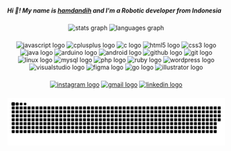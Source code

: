 <h5 align="left">Hi 👋! My name is <a href="dansecret.github.io" target="_blank">hamdandih</a> and I'm a Robotic developer from Indonesia</h5>

###

<div align="center">
  <img src="https://github-readme-stats.vercel.app/api?hide_title=false&hide_rank=false&show_icons=true&include_all_commits=true&count_private=true&disable_animations=false&theme=react&locale=en&hide_border=false&username=dansecret" height="150" alt="stats graph"  />
  <img src="https://github-readme-stats.vercel.app/api/top-langs?locale=en&hide_title=false&layout=compact&card_width=320&langs_count=5&theme=react&hide_border=false&username=dansecret" height="150" alt="languages graph"  />
</div>

###

<div align="center">
  <img src="https://cdn.jsdelivr.net/gh/devicons/devicon/icons/javascript/javascript-original.svg" height="40" width="30" alt="javascript logo"  />
  <img src="https://cdn.jsdelivr.net/gh/devicons/devicon/icons/cplusplus/cplusplus-original.svg" height="40" width="30" alt="cplusplus logo"  />
  <img src="https://cdn.jsdelivr.net/gh/devicons/devicon/icons/c/c-original.svg" height="40" width="30" alt="c logo"  />
  <img src="https://cdn.jsdelivr.net/gh/devicons/devicon/icons/html5/html5-original.svg" height="40" width="30" alt="html5 logo"  />
  <img src="https://cdn.jsdelivr.net/gh/devicons/devicon/icons/css3/css3-original.svg" height="40" width="30" alt="css3 logo"  />
  <img src="https://cdn.jsdelivr.net/gh/devicons/devicon/icons/java/java-original.svg" height="40" width="30" alt="java logo"  />
  <img src="https://cdn.jsdelivr.net/gh/devicons/devicon/icons/arduino/arduino-original.svg" height="40" width="30" alt="arduino logo"  />
  <img src="https://cdn.jsdelivr.net/gh/devicons/devicon/icons/android/android-original.svg" height="40" width="30" alt="android logo"  />
  <img src="https://cdn.jsdelivr.net/gh/devicons/devicon/icons/github/github-original.svg" height="40" width="30" alt="github logo"  />
  <img src="https://cdn.jsdelivr.net/gh/devicons/devicon/icons/git/git-original.svg" height="40" width="30" alt="git logo"  />
  <img src="https://cdn.jsdelivr.net/gh/devicons/devicon/icons/linux/linux-original.svg" height="40" width="30" alt="linux logo"  />
  <img src="https://cdn.jsdelivr.net/gh/devicons/devicon/icons/mysql/mysql-original.svg" height="40" width="30" alt="mysql logo"  />
  <img src="https://cdn.jsdelivr.net/gh/devicons/devicon/icons/php/php-original.svg" height="40" width="30" alt="php logo"  />
  <img src="https://cdn.jsdelivr.net/gh/devicons/devicon/icons/ruby/ruby-original.svg" height="40" width="30" alt="ruby logo"  />
  <img src="https://cdn.jsdelivr.net/gh/devicons/devicon/icons/wordpress/wordpress-original.svg" height="40" width="30" alt="wordpress logo"  />
  <img src="https://cdn.jsdelivr.net/gh/devicons/devicon/icons/visualstudio/visualstudio-plain.svg" height="40" width="30" alt="visualstudio logo"  />
  <img src="https://cdn.jsdelivr.net/gh/devicons/devicon/icons/figma/figma-original.svg" height="40" width="30" alt="figma logo"  />
  <img src="https://cdn.jsdelivr.net/gh/devicons/devicon/icons/go/go-original.svg" height="40" width="52" alt="go logo"  />
  <img src="https://cdn.jsdelivr.net/gh/devicons/devicon/icons/illustrator/illustrator-plain.svg" height="40" width="30" alt="illustrator logo"  />
</div>

###

<div align="center">
 <a href="https://www.instagram.com/hamdandih/" target="_blank"><img src="https://img.shields.io/static/v1?message=Instagram&logo=instagram&label=&color=E4405F&logoColor=white&labelColor=&style=for-the-badge"  height="25" alt="instagram logo"  /></a>
 <a href="//mail.google.com/mail/u/0/?view=cm&tf=1&fs=1&to=hamdandih01@gmail.com"  target="_blank" ><img src="https://img.shields.io/static/v1?message=Gmail&logo=gmail&label=&color=D14836&logoColor=white&labelColor=&style=for-the-badge" height="25" alt="gmail logo"  /></a>
<a href="https://www.linkedin.com/in/hamdandih-013948218/?trk=public_profile_browsemap&originalSubdomain=id"  target="_blank">  <img src="https://img.shields.io/static/v1?message=LinkedIn&logo=linkedin&label=&color=0077B5&logoColor=white&labelColor=&style=for-the-badge"  height="25" alt="linkedin logo"  /></a>
</div>

###

<img src="https://raw.githubusercontent.com/dansecret/dansecret/output/snake.svg" alt="Snake animation" />

###
